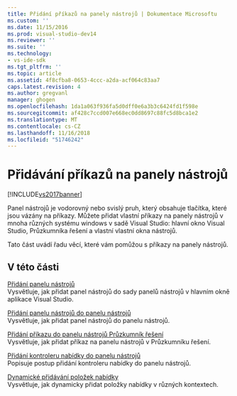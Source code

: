 ```yaml
---
title: Přidání příkazů na panely nástrojů | Dokumentace Microsoftu
ms.custom: ''
ms.date: 11/15/2016
ms.prod: visual-studio-dev14
ms.reviewer: ''
ms.suite: ''
ms.technology:
- vs-ide-sdk
ms.tgt_pltfrm: ''
ms.topic: article
ms.assetid: 4f8cfba8-0653-4ccc-a2da-acf064c83aa7
caps.latest.revision: 4
ms.author: gregvanl
manager: ghogen
ms.openlocfilehash: 1da1a063f936fa5d0dff0e6a3b3c6424fd1f598e
ms.sourcegitcommit: af428c7ccd007e668ec0dd8697c88fc5d8bca1e2
ms.translationtype: MT
ms.contentlocale: cs-CZ
ms.lasthandoff: 11/16/2018
ms.locfileid: "51746242"
---
```

# <a name="adding-commands-to-toolbars"></a>Přidávání příkazů na panely nástrojů
[!INCLUDE[vs2017banner](../includes/vs2017banner.md)]

Panel nástrojů je vodorovný nebo svislý pruh, který obsahuje tlačítka, které jsou vázány na příkazy. Můžete přidat vlastní příkazy na panely nástrojů v mnoha různých systému windows v sadě Visual Studio: hlavní okno Visual Studio, Průzkumníka řešení a vlastní vlastní okna nástrojů.  
  
 Tato část uvádí řadu věcí, které vám pomůžou s příkazy na panely nástrojů.  
  
## <a name="in-this-section"></a>V této části  
 [Přidání panelu nástrojů](../extensibility/adding-a-toolbar.md)  
 Vysvětluje, jak přidat panel nástrojů do sady panelů nástrojů v hlavním okně aplikace Visual Studio.  
  
 [Přidání panelu nástrojů do panelu nástrojů](../extensibility/adding-a-toolbar-to-a-tool-window.md)  
 Vysvětluje, jak přidat panel nástrojů do panelu nástrojů.  
  
 [Přidání příkazu do panelu nástrojů Průzkumník řešení](../extensibility/adding-a-command-to-the-solution-explorer-toolbar.md)  
 Vysvětluje, jak přidat příkaz na panelu nástrojů v Průzkumníku řešení.  
  
 [Přidání kontroleru nabídky do panelu nástrojů](../extensibility/adding-a-menu-controller-to-a-toolbar.md)  
 Popisuje postup přidání kontroleru nabídky do panelu nástrojů.  
  
 [Dynamické přidávání položek nabídky](../extensibility/dynamically-adding-menu-items.md)  
 Vysvětluje, jak dynamicky přidat položky nabídky v různých kontextech.

